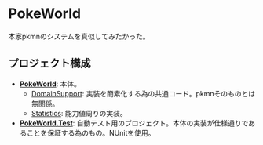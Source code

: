 # PokeWorld

本家pkmnのシステムを真似してみたかった。

## プロジェクト構成

- [**PokeWorld**](https://github.com/TanaUmbreon/PokeWorld/tree/master/PokeWorld): 本体。
  - [DomainSupport](https://github.com/TanaUmbreon/PokeWorld/tree/master/PokeWorld/DomainSupport): 実装を簡素化する為の共通コード。pkmnそのものとは無関係。
  - [Statistics](https://github.com/TanaUmbreon/PokeWorld/tree/master/PokeWorld/Statistics): 能力値周りの実装。
- [**PokeWorld.Test**](https://github.com/TanaUmbreon/PokeWorld/tree/master/PokeWorld.Test): 自動テスト用のプロジェクト。本体の実装が仕様通りであることを保証する為のもの。NUnitを使用。

## 